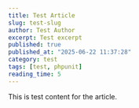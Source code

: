 ```yaml
---
title: Test Article
slug: test-slug
author: Test Author
excerpt: Test excerpt
published: true
published_at: "2025-06-22 11:37:28"
category: test
tags: [test, phpunit]
reading_time: 5
---
```


This is test content for the article.